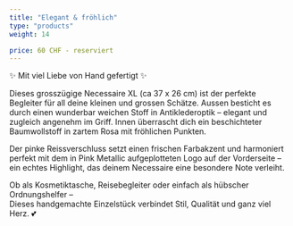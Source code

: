 ```yaml
---
title: "Elegant & fröhlich"
type: "products"
weight: 14

price: 60 CHF - reserviert
---
```


✨ Mit viel Liebe von Hand gefertigt ✨

Dieses grosszügige Necessaire XL (ca 37 x 26 cm) ist der perfekte Begleiter für all deine kleinen und grossen Schätze. Aussen besticht es durch einen wunderbar weichen Stoff in Antiklederoptik – elegant und zugleich angenehm im Griff. Innen überrascht dich ein beschichteter Baumwollstoff in zartem Rosa mit fröhlichen Punkten.

Der pinke Reissverschluss setzt einen frischen Farbakzent und harmoniert perfekt mit dem in Pink Metallic aufgeplotteten Logo auf der Vorderseite – ein echtes Highlight, das deinem Necessaire eine besondere Note verleiht.

Ob als Kosmetiktasche, Reisebegleiter oder einfach als hübscher Ordnungshelfer –  
Dieses handgemachte Einzelstück verbindet Stil, Qualität und ganz viel Herz. 💕
